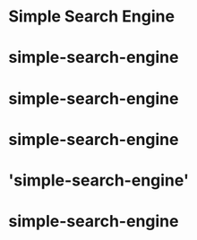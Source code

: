 # Simple Search Engine
# simple-search-engine
# simple-search-engine
# simple-search-engine
# 'simple-search-engine'
# simple-search-engine
